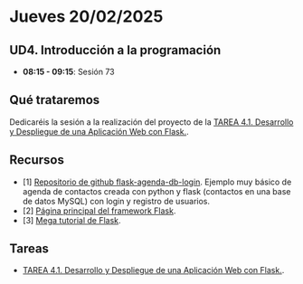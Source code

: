 # Jueves 20/02/2025

## UD4. Introducción a la programación

- **08:15 - 09:15**: Sesión 73

## Qué trataremos

Dedicaréis la sesión a la realización del proyecto de la [TAREA 4.1. Desarrollo y Despliegue de una Aplicación Web con Flask.](/Documents/UD4/TAREA%204.1.%20Desarrollo%20y%20Despliegue%20de%20una%20Aplicación%20Web%20con%20Flask.pdf).

## Recursos
- [1] [Repositorio de github flask-agenda-db-login](https://github.com/joseliza/flask-agenda-db-login). Ejemplo muy básico de agenda de contactos creada con python y flask (contactos en una base de datos MySQL) con login y registro de usuarios.
- [2] [Página principal del framework Flask](https://flask.palletsprojects.com/es/stable/).
- [3] [Mega tutorial de Flask](https://blog.miguelgrinberg.com/post/the-flask-mega-tutorial-part-i-hello-world).


## Tareas

- [TAREA 4.1. Desarrollo y Despliegue de una Aplicación Web con Flask.](/Documents/UD4/TAREA%204.1.%20Desarrollo%20y%20Despliegue%20de%20una%20Aplicación%20Web%20con%20Flask.pdf).
